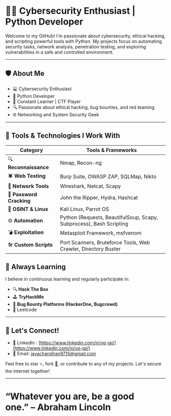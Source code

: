 # 👨‍💻 Cybersecurity Enthusiast | Python Developer

Welcome to my GitHub! I'm passionate about cybersecurity, ethical hacking, and scripting powerful tools with Python. My projects focus on automating security tasks, network analysis, penetration testing, and exploring vulnerabilities in a safe and controlled environment.

---

## 🛡️ About Me

* 💻 Cybersecurity Enthusiast
* 🐍 Python Developer
* 🧠 Constant Learner | CTF Player
* 🔍 Passionate about ethical hacking, bug bounties, and red teaming
* 🌐 Networking and System Security Geek

---

## 🧰 Tools & Technologies I Work With

| Category                 | Tools & Frameworks                                                  |
| ------------------------ | ------------------------------------------------------------------- |
| 🔍 **Reconnaissance**    | Nmap, Recon-ng                                                      |
| 🕷️ **Web Testing**      | Burp Suite, OWASP ZAP, SQLMap, Nikto                                |
| 📡 **Network Tools**     | Wireshark, Netcat, Scapy                                            |
| 🔐 **Password Cracking** | John the Ripper, Hydra, Hashcat                                     |
| 🐧 **OSINT & Linux**     | Kali Linux, Parrot OS                                               |
| ⚙️ **Automation**        | Python (Requests, BeautifulSoup, Scapy, Subprocess), Bash Scripting |
| 💣 **Exploitation**      | Metasploit Framework, msfvenom                                      |
| 🛠️ **Custom Scripts**   | Port Scanners, Bruteforce Tools, Web Crawler, Directory Buster      |

## 🧠 Always Learning

I believe in continuous learning and regularly participate in:

* 🔍 **Hack The Box**
* 🕹️ **TryHackMe**
* 🎯 **Bug Bounty Platforms (HackerOne, Bugcrowd)**
* 🤖 Leetcode

---

## 🤝 Let's Connect!

* 🔗 LinkedIn : [https://www.linkedin.com/in/vp-jai/](https://www.linkedin.com/in/vp-jai/)
* 📧 Email: [jayachandiran9715@gmail.com](mailto:jayachandiran9715@gmail.com)

Feel free to star ⭐, fork 🍴, or contribute to any of my projects. Let's secure the internet together!

---

# “Whatever you are, be a good one.” – **Abraham Lincoln**
